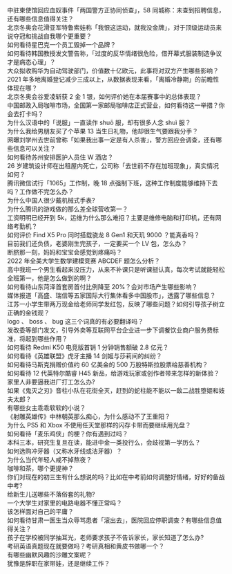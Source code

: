 中驻柬使馆回应血奴事件「两国警方正协同侦查」，58 同城称：未查到招聘信息，还有哪些信息值得关注？  
北京冬奥会花滑亚军特鲁索娃称「我恨这运动，就我没金牌」，对于顶级运动员来说夺冠和挑战自我哪个更重要？  
如何看待星巴克一个员工毁掉一个品牌？  
如何看待韩国教授发文警告称，「过度的反华情绪很危险，借开幕式服装制造争议才是病态心理」？  
大众拟收购华为自动驾驶部门，价值数十亿欧元，此事将对双方产生哪些影响？  
2021 年多地离婚登记减少三成以上，从数据表现来看，「离婚冷静期」的前瞻性体现在哪？  
北京冬奥会谷爱凌斩获 2 金 1 银，如何评价她在本届赛事中的总体表现？  
中国邮政入局咖啡市场，全国第一家邮局咖啡店正式营业，如何看待这一举措？你会去打卡吗？  
为什么汉语中的「说服」一直读作 shuō 服，却有很多人念 shuì 服？  
为什么我给男朋友买了个苹果 13 当生日礼物，他却很生气要跟我分手？  
网曝刘学州去世前曾称「如果我出事一定是有人杀害」，警方回应会调查，还有哪些信息可以关注？  
如何看待苏州安排医护人员住 W 酒店？  
26 岁建筑设计师在出租屋内死亡，公司称「去世前不存在加班现象」，真实情况如何？  
腾讯微信试行「1065」工作制，晚 18 点强制下班，这种工作制度能够维持下去吗？工作做不完怎么办？  
为什么中国人很少戴机械式手表?  
为什么腾讯的游戏做的那么差全球营收第一？  
工资明明已经开到 5k，运维为什么那么难招？主要是维修电脑和打印机，还有网络考勤机？  
如何评价 Find X5 Pro 同时搭载骁龙 8 Gen1 和天玑 9000 ？能真香吗？  
目前我们还负债，老婆刚生完孩子，一定要买一个 LV 包，怎么办？  
断脐那一刻，妈妈和宝宝会感觉到疼痛吗？  
2022 年全美大学生数学建模竞赛 ABCDEF 题怎么分析？  
高中我班一个男生看起来没压力，从来不补课只是听课挺认真，每次考试就能轻松全班第一，他是怎么做到的啊？  
如何看待山东菏泽首套房首付比例降至 20%？会对市场产生哪些影响？  
媒体报道「高盛、瑞信等五家国际大行集体看多中国股市」，透露了哪些信息？  
江苏一小学生带两万现金给老师同学发红包，反映了哪些问题？如何引导孩子树立正确的金钱观？  
logo 、 boss 、 bug 这三个词真的有必要翻译吗？  
发改委等部门发文，引导外卖等互联网平台企业进一步下调餐饮业商户服务费标准，将起到哪些作用？  
如何看待 Redmi K50 电竞版首销 1 分钟销售额破 2.8 亿元？  
如何看待《英雄联盟》虎牙主播 14 剑姬与莎莉间的纠纷？  
如何看待马斯克捐赠价值约 60 亿美金的 500 万股特斯拉股票给慈善机构？  
如何看待 12 代英特尔酷睿 H45 新品，给游戏玩家或创作者带来怎样的新体验？  
家里人非要逼我进厂打工怎么办?  
如果《鬼灭之刃》音柱小队在花街全灭，赶到的蛇柱能不能以一敌二战胜堕姬和妓夫太郎？  
有哪些女主乖乖软软的小说？  
《射雕英雄传》中林朝英那么痴心，为什么感动不了王重阳？  
为什么 PS5 和 Xbox 不使用任天堂那样的闪存卡带而要继续用光盘？  
如何看待「麦乐鸡侠」的梗？你有遇到过吗？  
本科三本，研究生复旦在读，能进中金一类投行么，会歧视第一学历么？  
如何选购冲牙器（又称水牙线或洁牙器）？  
为什么当代年轻人戒不掉熬夜？  
咖啡和茶，哪个更提神？  
你们对现在的初三生有什么想说的吗？比如在中考前如何调整好情绪，好好的备战中考?  
给新生儿送哪些不落俗套的礼物?  
一个大学生对家里的电路电器不懂正常吗？  
该怎样面对自己的平庸？  
如何看待甘肃一医生当众辱骂患者「滚出去」，医院回应停职调查？有哪些信息值得关注？  
孩子在学校被同学抽耳光，老师要求孩子不告诉家长，家长知道了怎么办?  
考研英语真题现在就要做吗？考研真相和黄皮书做哪一个？  
有哪些幽默风趣的沙雕文案呢？  
犹豫是辞职在家带娃，还是继续工作？  
